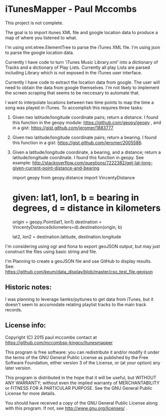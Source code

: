 iTunesMapper - Paul Mccombs
===========================

This project is not complete.

The goal is to import itunes XML file and google location data to produce a map of where you listened to what.

I'm using xml.etree.ElementTree to parse the iTunes XML file. I'm using json to parse the google location data.

Currently I have code to turn 'iTunes Music Library.xml' into a dictionary of Tracks and a dictionary of Play Lists. Currently all play Lists are parsed including Library which is not exposed in the iTunes user interface.

Currently I have code to extract the location data from google. The user will need to obtain the data from google themselves. I'm not likely to implement the screen scraping that seems to be neccesary to automate that.

I want to interpolate locations between two time points to map the time a song was played in iTunes. To accomplish this requires three tasks:

1. Given two latitude/longitude coordinate pairs; return a distance. I found this function in the geopy module: https://github.com/geopy/geopy , and in a gist: https://gist.github.com/jeromer/1883777

2. Given two latitude/longitude coordinate pairs; return a bearing. I found this function in a gist: https://gist.github.com/jeromer/2005586.

3. Given a latitude/longitude coordinate, a bearing, and a distance; return a latitude/longitude coordinate. I found this function in geopy. See example: http://stackoverflow.com/questions/7222382/get-lat-long-given-current-point-distance-and-bearing

    import geopy
    from geopy.distance import VincentyDistance
    
    # given: lat1, lon1, b = bearing in degrees, d = distance in kilometers
    
    origin = geopy.Point(lat1, lon1)
    destination = VincentyDistance(kilometers=d).destination(origin, b)
    
    lat2, lon2 = destination.latitude, destination.longitude
  
I'm considering using ogr and fiona to export geoJSON output, but may just construct the files using basic string and file.

I'm Planning to create a geoJSON file and use GitHub to display results. See: https://github.com/keum/data_display/blob/master/cso_test_file.geojson 

Historic notes:
---------------

I was planning to leverage liamks/pyitunes to get data from iTunes, but it doesn't seem to accomodate relating playlist tracks to the main track records.

License info:
-------------

Copyright (C) 2015  paul mccombs
contact at https://github.com/mccombsp-kingco/itunesmapper

This program is free software: you can redistribute it and/or modify
it under the terms of the GNU General Public License as published by
the Free Software Foundation, either version 3 of the License, or
(at your option) any later version.

This program is distributed in the hope that it will be useful,
but WITHOUT ANY WARRANTY; without even the implied warranty of
MERCHANTABILITY or FITNESS FOR A PARTICULAR PURPOSE.  See the
GNU General Public License for more details.

You should have received a copy of the GNU General Public License
along with this program.  If not, see http://www.gnu.org/licenses/ .
